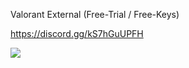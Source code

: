 Valorant External (Free-Trial / Free-Keys)

https://discord.gg/kS7hGuUPFH

![](https://img001.prntscr.com/file/img001/zCPJ2_xIRDuBGpL98anTpA.png)
